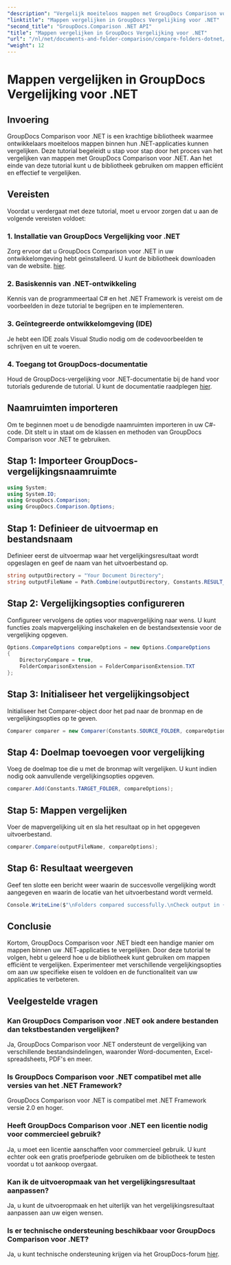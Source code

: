 ```yaml
---
"description": "Vergelijk moeiteloos mappen met GroupDocs Comparison voor .NET. Volg onze stapsgewijze handleiding voor efficiënte mapvergelijking. Verbeter uw .NET-applicaties."
"linktitle": "Mappen vergelijken in GroupDocs Vergelijking voor .NET"
"second_title": "GroupDocs.Comparison .NET API"
"title": "Mappen vergelijken in GroupDocs Vergelijking voor .NET"
"url": "/nl/net/documents-and-folder-comparison/compare-folders-dotnet/"
"weight": 12
---
```


# Mappen vergelijken in GroupDocs Vergelijking voor .NET

## Invoering
GroupDocs Comparison voor .NET is een krachtige bibliotheek waarmee ontwikkelaars moeiteloos mappen binnen hun .NET-applicaties kunnen vergelijken. Deze tutorial begeleidt u stap voor stap door het proces van het vergelijken van mappen met GroupDocs Comparison voor .NET. Aan het einde van deze tutorial kunt u de bibliotheek gebruiken om mappen efficiënt en effectief te vergelijken.
## Vereisten
Voordat u verdergaat met deze tutorial, moet u ervoor zorgen dat u aan de volgende vereisten voldoet:
### 1. Installatie van GroupDocs Vergelijking voor .NET
Zorg ervoor dat u GroupDocs Comparison voor .NET in uw ontwikkelomgeving hebt geïnstalleerd. U kunt de bibliotheek downloaden van de website. [hier](https://releases.groupdocs.com/comparison/net/).
### 2. Basiskennis van .NET-ontwikkeling
Kennis van de programmeertaal C# en het .NET Framework is vereist om de voorbeelden in deze tutorial te begrijpen en te implementeren.
### 3. Geïntegreerde ontwikkelomgeving (IDE)
Je hebt een IDE zoals Visual Studio nodig om de codevoorbeelden te schrijven en uit te voeren.
### 4. Toegang tot GroupDocs-documentatie
Houd de GroupDocs-vergelijking voor .NET-documentatie bij de hand voor tutorials gedurende de tutorial. U kunt de documentatie raadplegen [hier](https://tutorials.groupdocs.com/comparison/net/).

## Naamruimten importeren
Om te beginnen moet u de benodigde naamruimten importeren in uw C#-code. Dit stelt u in staat om de klassen en methoden van GroupDocs Comparison voor .NET te gebruiken.
## Stap 1: Importeer GroupDocs-vergelijkingsnaamruimte
```csharp
using System;
using System.IO;
using GroupDocs.Comparison;
using GroupDocs.Comparison.Options;
```

## Stap 1: Definieer de uitvoermap en bestandsnaam
Definieer eerst de uitvoermap waar het vergelijkingsresultaat wordt opgeslagen en geef de naam van het uitvoerbestand op.
```csharp
string outputDirectory = "Your Document Directory";
string outputFileName = Path.Combine(outputDirectory, Constants.RESULT_FOLDER);
```
## Stap 2: Vergelijkingsopties configureren
Configureer vervolgens de opties voor mapvergelijking naar wens. U kunt functies zoals mapvergelijking inschakelen en de bestandsextensie voor de vergelijking opgeven.
```csharp
Options.CompareOptions compareOptions = new Options.CompareOptions
{
    DirectoryCompare = true,
    FolderComparisonExtension = FolderComparisonExtension.TXT
};
```
## Stap 3: Initialiseer het vergelijkingsobject
Initialiseer het Comparer-object door het pad naar de bronmap en de vergelijkingsopties op te geven.
```csharp
Comparer comparer = new Comparer(Constants.SOURCE_FOLDER, compareOptions);
```
## Stap 4: Doelmap toevoegen voor vergelijking
Voeg de doelmap toe die u met de bronmap wilt vergelijken. U kunt indien nodig ook aanvullende vergelijkingsopties opgeven.
```csharp
comparer.Add(Constants.TARGET_FOLDER, compareOptions);
```
## Stap 5: Mappen vergelijken
Voer de mapvergelijking uit en sla het resultaat op in het opgegeven uitvoerbestand.
```csharp
comparer.Compare(outputFileName, compareOptions);
```
## Stap 6: Resultaat weergeven
Geef ten slotte een bericht weer waarin de succesvolle vergelijking wordt aangegeven en waarin de locatie van het uitvoerbestand wordt vermeld.
```csharp
Console.WriteLine($"\nFolders compared successfully.\nCheck output in {Directory.GetCurrentDirectory()}.");
```

## Conclusie
Kortom, GroupDocs Comparison voor .NET biedt een handige manier om mappen binnen uw .NET-applicaties te vergelijken. Door deze tutorial te volgen, hebt u geleerd hoe u de bibliotheek kunt gebruiken om mappen efficiënt te vergelijken. Experimenteer met verschillende vergelijkingsopties om aan uw specifieke eisen te voldoen en de functionaliteit van uw applicaties te verbeteren.
## Veelgestelde vragen
### Kan GroupDocs Comparison voor .NET ook andere bestanden dan tekstbestanden vergelijken?
Ja, GroupDocs Comparison voor .NET ondersteunt de vergelijking van verschillende bestandsindelingen, waaronder Word-documenten, Excel-spreadsheets, PDF's en meer.
### Is GroupDocs Comparison voor .NET compatibel met alle versies van het .NET Framework?
GroupDocs Comparison voor .NET is compatibel met .NET Framework versie 2.0 en hoger.
### Heeft GroupDocs Comparison voor .NET een licentie nodig voor commercieel gebruik?
Ja, u moet een licentie aanschaffen voor commercieel gebruik. U kunt echter ook een gratis proefperiode gebruiken om de bibliotheek te testen voordat u tot aankoop overgaat.
### Kan ik de uitvoeropmaak van het vergelijkingsresultaat aanpassen?
Ja, u kunt de uitvoeropmaak en het uiterlijk van het vergelijkingsresultaat aanpassen aan uw eigen wensen.
### Is er technische ondersteuning beschikbaar voor GroupDocs Comparison voor .NET?
Ja, u kunt technische ondersteuning krijgen via het GroupDocs-forum [hier](https://forum.groupdocs.com/c/comparison/12).